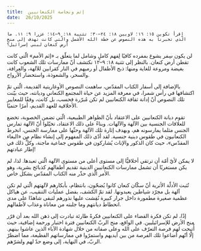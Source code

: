 ```yaml
---
title:  إثم ونجاسة الكنعانيين
date:  26/10/2025
---
```


`اقرأ تكوين ١٥: ١٦؛ لاويين ١٨: ٢٤–٣٠؛ تثنية ١٨: ٩–١٤؛ عزرا ٩: ١١. ما الّذي تخبرنا به هذه النصوص عن خطة الله الأشمل والّتي كانت تهدف إلى منح أرض كنعان لبني إسرائيل؟`

لن يكون سِفر يشوع بمفرده كافيًا لِفهم كاملٍ وشامل لما يتعلّق بـ «إثم الأمم» الّتي كانت تقطن أرض كنعان. بالنظر إلى تثنية ١٨: ٩–١٢ نكتشف أنّ ممارسات تلك الشعوب كانت بغيضة ومروعة للغاية ومنها: ذبح الأطفال أو رميهم في النار كقرابين للآلهة، والعِرافة، والسحر، والشعوذة، واستحضار الأرواح.

بالإضافة إلى أسفار الكتاب المقدّس، ساهمت النصوص الأوغاريتية القديمة، الّتي تمّ اكتشافها في رأس شمرا، في معرفة المزيد عن حياة المجتمع الكنعاني وديانته، حيث بيّنت تلك النصوص أنّ إدانة ثقافة الكنعانيين لم تكن مُبرّرة فحسب، بل كانت، وفقًا للمعايير الأخلاقية للعهد القديم، أمرًا حتميًا.

تقوم ديانة الكنعانيين على الاعتقاد بأنّ الظواهر الطبيعية، الّتي تضمن الخصوبة، تخضع للعلاقات الجنسية بين الآلهة والآلهات. وبناءً على ذلك الاعتقاد، تخيّلوا أنّ الآلهة تمارس الجنس مثلما يمارسونه هم، وبهدف إثارة تلك الآلهة وحثّها على ممارسة الجنس، انخرط الكنعانيون في طقوس دينية جنسية. لقد أدّى ذلك المفهوم إلى إنشاء نظام من «البغاء المقدّس»، حيث كان الذكور والإناث يُشاركون في طقوس جماعية ماجنة، وكلُّ ذلك في إطار عبادتهم!

لا يمكن لأيّ أمّة أن ترتقي أخلاقيًّا إلى مستوى أعلى من مستوى الآلهة الّتي تعبدها. لذا، لم يكن مستغربًا أن تشمل ممارسات الكنعانيين الدينية تقديم أطفالهم كذبائح بشرية، وهو الأمر الّذي حذّر منه الكتاب المقدّس بشكل خاص.

تُثبت الأدلّة الأثرية أنّ سكّان كنعان كانوا يُضحّون، بانتظام، بأبكارهم لآلهتهم الّتي لم تكن آلهة بل مجرّد شياطين يعبدونها. لقد تمّ الكشف، بفضل عمليات التنقيب، عن هياكل عظمية صغيرة مطمورة داخل جرار كبيرة نُقِشت عليها نذورهم لتبقى شاهدًا على مدى انحطاط ديانتهم وما جلبته من معاناة وعذاب لأطفالهم.

إذًا، لم تكن فكرة القضاء على الكنعانيين فكرةً طارئة تبادرت إلى ذهن الله بعد أن قرّر منح الأرض للإسرائيليين. في الواقع، منح الربّ الكنعانيين فترة اختبار ورحمة إضافية، حيث أُتيحت لهم فرصة التعرّف على الله وعلى صفاته من خلال شهادة الآباء الذين عاشوا بينهم. إلّا أنّهم أضاعوا تلك الفرصة من بين أيديهم واستمرّوا في ممارساتهم الفظيعة، مما اضطرّ الربّ، في النهاية، إلى وضع حدّ لهم ولشرّهم.